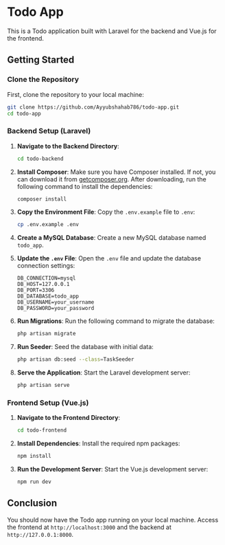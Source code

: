 # Todo App

This is a Todo application built with Laravel for the backend and Vue.js for the frontend.

## Getting Started

### Clone the Repository

First, clone the repository to your local machine:
   ```bash
   git clone https://github.com/Ayyubshahab786/todo-app.git
   cd todo-app
   ```
### Backend Setup (Laravel)
1. **Navigate to the Backend Directory**:

   ```bash
   cd todo-backend
   ```
2. **Install Composer**: Make sure you have Composer installed. If not, you can download it from [getcomposer.org](https://getcomposer.org/). After downloading, run the following command to install the dependencies:

   ```bash
   composer install
   ```

3. **Copy the Environment File**: Copy the `.env.example` file to `.env`:

   ```bash
   cp .env.example .env
   ```

4. **Create a MySQL Database**: Create a new MySQL database named `todo_app`.

5. **Update the `.env` File**: Open the `.env` file and update the database connection settings:

   ```env
   DB_CONNECTION=mysql
   DB_HOST=127.0.0.1
   DB_PORT=3306
   DB_DATABASE=todo_app
   DB_USERNAME=your_username
   DB_PASSWORD=your_password
   ```

6. **Run Migrations**: Run the following command to migrate the database:

   ```bash
   php artisan migrate
   ```

7. **Run Seeder**: Seed the database with initial data:

   ```bash
   php artisan db:seed --class=TaskSeeder
   ```

8. **Serve the Application**: Start the Laravel development server:

   ```bash
   php artisan serve
   ```

### Frontend Setup (Vue.js)

1. **Navigate to the Frontend Directory**:

   ```bash
   cd todo-frontend
   ```

2. **Install Dependencies**: Install the required npm packages:

   ```bash
   npm install
   ```

3. **Run the Development Server**: Start the Vue.js development server:

   ```bash
   npm run dev
   ```


## Conclusion

You should now have the Todo app running on your local machine. Access the frontend at `http://localhost:3000` and the backend at `http://127.0.0.1:8000`.